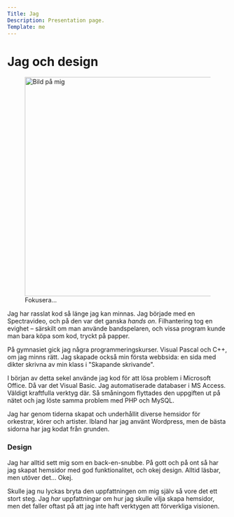 ```yaml
---
Title: Jag
Description: Presentation page.
Template: me
---
```


# Jag och design

<figure class="right">
    <img src="image/hasselblad.jpg" width="500" alt="Bild på mig">
    <figcaption>Fokusera...</figcaption>
</figure>

Jag har rasslat kod så länge jag kan minnas. Jag började med en Spectravideo,
och på den var det ganska _hands on_. Filhantering tog en evighet &ndash; särskilt
om man använde bandspelaren, och vissa program kunde man bara köpa som kod,
tryckt på papper.

På gymnasiet gick jag några programmeringskurser. Visual Pascal och C++, om jag
minns rätt. Jag skapade också min första webbsida: en sida med dikter skrivna
av min klass i "Skapande skrivande".</p>

I början av detta sekel använde jag kod för att lösa problem i Microsoft
Office. Då var det Visual Basic. Jag automatiserade databaser i MS Access.
Väldigt kraftfulla verktyg där. Så småningom flyttades den uppgiften ut på
nätet och jag löste samma problem med PHP och MySQL.

Jag har genom tiderna skapat och underhållit diverse hemsidor för orkestrar,
körer och artister. Ibland har jag använt Wordpress, men de bästa sidorna
har jag kodat från grunden.

### Design

Jag har alltid sett mig som en back-en-snubbe. På gott och på ont så har jag
skapat hemsidor med god funktionalitet, och okej design. Alltid läsbar, men
utöver det... Okej.

Skulle jag nu lyckas bryta den uppfattningen om mig själv så vore det ett stort
steg. Jag _har_ uppfattningar om hur jag skulle vilja skapa hemsidor, men det
faller oftast på att jag inte haft verktygen att förverkliga visionen.
